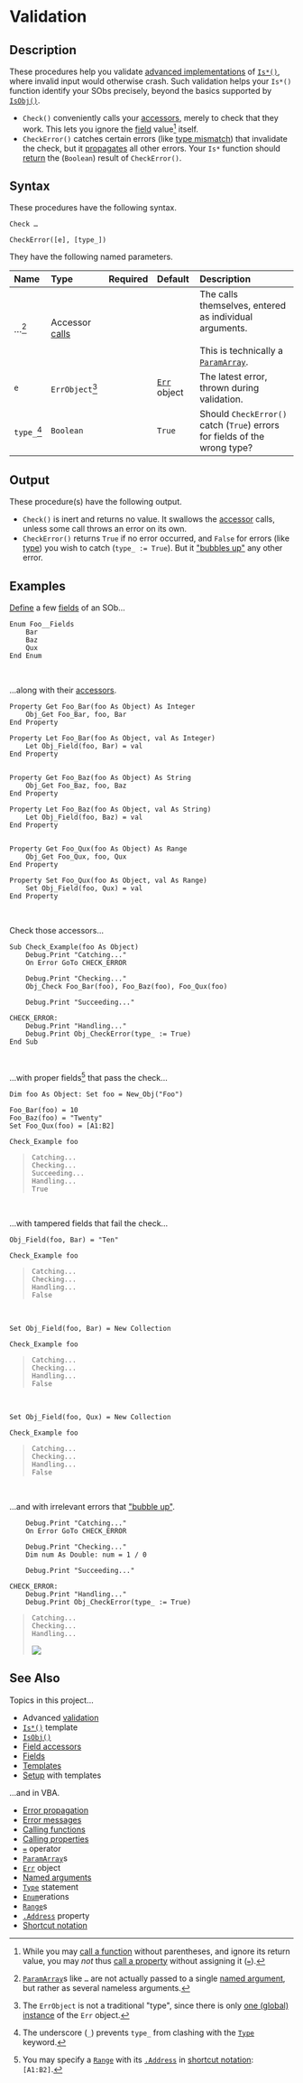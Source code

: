 # Validation #

## Description ##

These procedures help you validate [advanced implementations][sob_tmp_chk] of [`Is*()`][sob_tmp_is], where invalid input would otherwise crash.  Such validation helps your `Is*()` function identify your SObs precisely, beyond the basics supported by [`IsObj()`][sob_typo].

  - `Check()` conveniently calls your [accessors][sob_tmp_acc], merely to check that they work.  This lets you ignore the [field][sob_fld] value[^1] itself.
  - `CheckError()` catches certain errors (like [type mismatch][vba_err_13]) that invalidate the check, but it [propagates][vba_ppg_err] all other errors.  Your `Is*` function should [return][sob_tmp_rtn] the (`Boolean`) result of `CheckError()`.


  [^1]: While you may [call a function][vba_fun_prns] without parentheses, and ignore its return value, you may _not_ thus [call a property][vba_prp_call] without assigning it ([`=`][vba_eq_op]).


## Syntax ##

These procedures have the following syntax.

```vba
Check …

CheckError([e], [type_])
```

They have the following named parameters.

| Name        | Type                           | Required | Default                     | Description                                                                                                   |
| :---------- | :----------------------------- | :------: | :-------------------------- | :------------------------------------------------------------------------------------------------------------ |
| …[^2]       | Accessor [calls][vba_prp_call] |          |                             | The calls themselves, entered as individual arguments.<br><br>This is technically a [`ParamArray`][vba_parr]. |
| `e`         | `ErrObject`[^3]                |          | [`Err`][vba_err_obj] object | The latest error, thrown during validation.                                                                   |
| `type_`[^4] | `Boolean`                      |          | `True`                      | Should `CheckError()` catch (`True`) errors for fields of the wrong type?                                     |


  [^2]: [`ParamArray`][vba_parr]s like `…` are not actually passed to a single [named argument][vba_nm_args], but rather as several nameless arguments.
  [^3]: The `ErrObject` is not a traditional "type", since there is only [one (global) instance][vba_err_typ] of the `Err` object.
  [^4]: The underscore (`_`) prevents `type_` from clashing with the [`Type`][vba_typ_kwd] keyword.


## Output ##

These procedure(s) have the following output.

  - `Check()` is inert and returns no value.  It swallows the [accessor][sob_tmp_acc] calls, unless some call throws an error on its own.
  - `CheckError()` returns `True` if no error occurred, and `False` for errors (like [type][vba_err_13]) you wish to catch (`type_ := True`).  But it ["bubbles up"][vba_ppg_err] any other error.


## Examples ##

[Define][vba_enum] a few [fields][sob_fld] of an SOb…

```vba
Enum Foo__Fields
	Bar
	Baz
	Qux
End Enum
```

<br>

…along with their [accessors][sob_tmp_acc].

```vba
Property Get Foo_Bar(foo As Object) As Integer
	Obj_Get Foo_Bar, foo, Bar
End Property

Property Let Foo_Bar(foo As Object, val As Integer)
	Let Obj_Field(foo, Bar) = val
End Property


Property Get Foo_Baz(foo As Object) As String
	Obj_Get Foo_Baz, foo, Baz
End Property

Property Let Foo_Baz(foo As Object, val As String)
	Let Obj_Field(foo, Baz) = val
End Property


Property Get Foo_Qux(foo As Object) As Range
	Obj_Get Foo_Qux, foo, Qux
End Property

Property Set Foo_Qux(foo As Object, val As Range)
	Set Obj_Field(foo, Qux) = val
End Property
```

<br>

Check those accessors…

```vba
Sub Check_Example(foo As Object)
	Debug.Print "Catching..."
	On Error GoTo CHECK_ERROR
	
	Debug.Print "Checking..."
	Obj_Check Foo_Bar(foo), Foo_Baz(foo), Foo_Qux(foo)
	
	Debug.Print "Succeeding..."
	
CHECK_ERROR:
	Debug.Print "Handling..."
	Debug.Print Obj_CheckError(type_ := True)
End Sub
```

<br>

…with proper fields[^5] that pass the check…

```vba
Dim foo As Object: Set foo = New_Obj("Foo")

Foo_Bar(foo) = 10
Foo_Baz(foo) = "Twenty"
Set Foo_Qux(foo) = [A1:B2]

Check_Example foo
```

> ```
> Catching...
> Checking...
> Succeeding...
> Handling...
> True
> ```

<br>

…with tampered fields that fail the check…

```vba
Obj_Field(foo, Bar) = "Ten"

Check_Example foo
```

> ```
> Catching...
> Checking...
> Handling...
> False
> ```

<br>

```vba
Set Obj_Field(foo, Bar) = New Collection

Check_Example foo
```

> ```
> Catching...
> Checking...
> Handling...
> False
> ```

<br>

```vba
Set Obj_Field(foo, Qux) = New Collection

Check_Example foo
```

> ```
> Catching...
> Checking...
> Handling...
> False
> ```

<br>

…and with irrelevant errors that ["bubble up"][vba_ppg_err].

```vba
	Debug.Print "Catching..."
	On Error GoTo CHECK_ERROR
	
	Debug.Print "Checking..."
	Dim num As Double: num = 1 / 0
	
	Debug.Print "Succeeding..."
	
CHECK_ERROR:
	Debug.Print "Handling..."
	Debug.Print Obj_CheckError(type_ := True)
```

> ```
> Catching...
> Checking...
> Handling...
> ```
> ![][sob_chk_err]


  [^5]: You may specify a [`Range`][vba_rng] with its [`.Address`][vba_rng_adr] in [shortcut notation][vba_sct_nt]: `[A1:B2]`.


## See Also ##

Topics in this project…

  - Advanced [validation][sob_tmp_chk]
  - [`Is*()`][sob_tmp_is] template
  - [`IsObj()`][sob_typo]
  - [Field accessors][sob_tmp_acc]
  - [Fields][sob_fld]
  - [Templates][sob_tmps]
  - [Setup][sob_setup] with templates

…and in VBA.

  - [Error propagation][vba_ppg_err]
  - [Error messages][vba_errs]
  - [Calling functions][vba_fun_call]
  - [Calling properties][vba_prp_call]
  - [`=`][vba_eq_op] operator
  - [`ParamArray`][vba_parr]s
  - [`Err`][vba_err_obj] object
  - [Named arguments][vba_nm_args]
  - [`Type`][vba_typ_kwd] statement
  - [`Enum`][vba_enum]erations
  - [`Range`][vba_rng]s
  - [`.Address`][vba_rng_adr] property
  - [Shortcut notation][vba_sct_nt]



  [sob_tmp_chk]:  ../src/SObTemplate.bas#L111-L140
  [sob_tmp_is]:   ../src/SObTemplate.bas#L89-L150
  [sob_typo]:     Typology.md
  [sob_tmp_acc]:  ../src/SObTemplate.bas#L171-L213
  [sob_fld]:      Field.md
  [vba_err_13]:   https://learn.microsoft.com/office/vba/language/reference/user-interface-help/type-mismatch-error-13
  [vba_ppg_err]:  https://www.fastercapital.com/content/Error-Handling--Error-Handling-Excellence--Bulletproofing-Your-VBA-Code.html#Error-Bubbling-and-Propagation
  [sob_tmp_rtn]:  ../src/SObTemplate.bas#L149
  [vba_fun_prns]: https://learn.microsoft.com/office/vba/language/concepts/getting-started/calling-sub-and-function-procedures#use-parentheses-when-calling-function-procedures
  [vba_prp_call]: https://learn.microsoft.com/office/vba/language/concepts/getting-started/calling-property-procedures
  [vba_eq_op]:    https://learn.microsoft.com/office/vba/language/reference/user-interface-help/equals-operator
  [vba_parr]:     https://learn.microsoft.com/office/vba/language/concepts/getting-started/understanding-parameter-arrays
  [vba_err_obj]:  https://learn.microsoft.com/office/vba/language/reference/user-interface-help/err-object
  [vba_nm_args]:  https://learn.microsoft.com/office/vba/language/concepts/getting-started/calling-sub-and-function-procedures#pass-named-arguments
  [vba_err_typ]:  https://stackoverflow.com/a/55067026
  [vba_typ_kwd]:  https://learn.microsoft.com/office/vba/language/reference/user-interface-help/type-statement
  [vba_enum]:     https://learn.microsoft.com/office/vba/language/reference/user-interface-help/enum-statement
  [sob_chk_err]:  ../med/vbe_error_11.png
  [vba_rng]:      https://learn.microsoft.com/office/vba/api/excel.range(object)
  [vba_rng_adr]:  https://learn.microsoft.com/office/vba/api/excel.range.address
  [vba_sct_nt]:   https://learn.microsoft.com/office/vba/excel/concepts/cells-and-ranges/refer-to-cells-by-using-shortcut-notation
  [sob_tmps]:     ../../../search?type=code&q=path:src/*Template.bas
  [sob_setup]:    Setup.md
  [vba_errs]:     https://learn.microsoft.com/office/vba/language/reference/error-messages
  [vba_fun_call]: https://learn.microsoft.com/office/vba/language/concepts/getting-started/calling-sub-and-function-procedures
